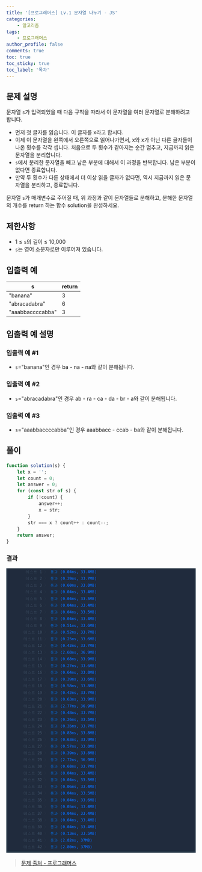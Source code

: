 ```yaml
---
title: '[프로그래머스] Lv.1 문자열 나누기 - JS'
categories:
    - 알고리즘
tags:
    - 프로그래머스
author_profile: false
comments: true
toc: true
toc_sticky: true
toc_label: '목차'
---
```


## 문제 설명

문자열 `s`가 입력되었을 때 다음 규칙을 따라서 이 문자열을 여러 문자열로 분해하려고 합니다.

-   먼저 첫 글자를 읽습니다. 이 글자를 x라고 합시다.
-   이제 이 문자열을 왼쪽에서 오른쪽으로 읽어나가면서, x와 x가 아닌 다른 글자들이 나온 횟수를 각각 셉니다. 처음으로 두 횟수가 같아지는 순간 멈추고, 지금까지 읽은 문자열을 분리합니다.
-   `s`에서 분리한 문자열을 빼고 남은 부분에 대해서 이 과정을 반복합니다. 남은 부분이 없다면 종료합니다.
-   만약 두 횟수가 다른 상태에서 더 이상 읽을 글자가 없다면, 역시 지금까지 읽은 문자열을 분리하고, 종료합니다.

문자열 `s`가 매개변수로 주어질 때, 위 과정과 같이 문자열들로 분해하고, 분해한 문자열의 개수를 return 하는 함수 solution을 완성하세요.

## 제한사항

-   1 ≤ `s`의 길이 ≤ 10,000
-   `s`는 영어 소문자로만 이루어져 있습니다.

## 입출력 예

| s                | return |
| ---------------- | ------ |
| "banana"         | 3      |
| "abracadabra"    | 6      |
| "aaabbaccccabba" | 3      |

## 입출력 예 설명

### 입출력 예 #1

-   `s`="banana"인 경우 ba - na - na와 같이 분해됩니다.

### 입출력 예 #2

-   `s`="abracadabra"인 경우 ab - ra - ca - da - br - a와 같이 분해됩니다.

### 입출력 예 #3

-   `s`="aaabbaccccabba"인 경우 aaabbacc - ccab - ba와 같이 분해됩니다.

## 풀이

```javascript
function solution(s) {
    let x = '';
    let count = 0;
    let answer = 0;
    for (const str of s) {
        if (!count) {
            answer++;
            x = str;
        }
        str === x ? count++ : count--;
    }
    return answer;
}
```

### 결과

![result](/assets/images/2023/09/13/algorithm-66-result.png)

> [문제 출처 - 프로그래머스](https://school.programmers.co.kr/learn/courses/30/lessons/140108)
